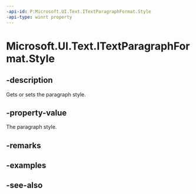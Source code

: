 ```yaml
---
-api-id: P:Microsoft.UI.Text.ITextParagraphFormat.Style
-api-type: winrt property
---
```


<!-- Property syntax
public Windows.UI.Text.ParagraphStyle Style { get;  set; }
-->

# Microsoft.UI.Text.ITextParagraphFormat.Style

## -description
Gets or sets the paragraph style.

## -property-value
The paragraph style.

## -remarks

## -examples

## -see-also
